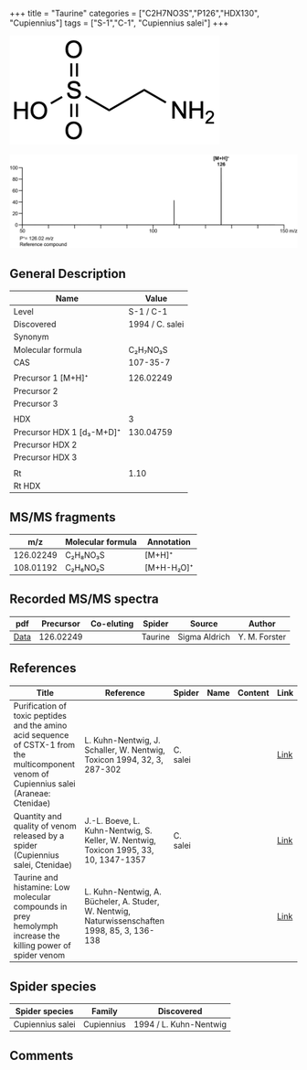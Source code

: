 +++
title = "Taurine"
categories = ["C2H7NO3S","P126","HDX130",
"Cupiennius"]
tags = ["S-1","C-1",
"Cupiennius salei"]
+++

![](/img/Taurine.png)

![](/img_MSMS/126_Taurine.png)

## General Description

| Name                      | Value           |
|---------------------------|-----------------|
| Level                     | S-1 / C-1               |
| Discovered                | 1994 / C. salei |
| Synonym                   |                 |
| Molecular formula         | C₂H₇NO₃S        |
| CAS                       | 107-35-7        |
|                           |                 |
| Precursor 1 [M+H]⁺        | 126.02249       |
| Precursor 2               |                 |
| Precursor 3               |                 |
|                           |                 |
| HDX                       | 3               |
| Precursor HDX 1 [d₃-M+D]⁺ | 130.04759       |
| Precursor HDX 2           |                 |
| Precursor HDX 3           |                 |
|                           |                 |
| Rt                        | 1.10            |
| Rt HDX                    |                 |

## MS/MS fragments

| m/z       | Molecular formula | Annotation |
|-----------|-------------------|------------|
| 126.02249 | C₂H₈NO₃S          | [M+H]⁺     |
| 108.01192 | C₂H₆NO₂S          | [M+H-H₂O]⁺ |

## Recorded MS/MS spectra

| pdf                               | Precursor | Co-eluting | Spider  | Source        | Author        |
|-----------------------------------|-----------|------------|---------|---------------|---------------|
| [Data](/pdf/126_Taurine_1-10.pdf) | 126.02249 |            | Taurine | Sigma Aldrich | Y. M. Forster |

## References

| Title                                                                                                                                      | Reference                                                                                     | Spider   | Name | Content | Link                                         |
|--------------------------------------------------------------------------------------------------------------------------------------------|-----------------------------------------------------------------------------------------------|----------|------|---------|----------------------------------------------|
| Purification of toxic peptides and the amino acid sequence of CSTX-1 from the multicomponent venom of Cupiennius salei (Araneae: Ctenidae) | L. Kuhn-Nentwig, J. Schaller, W. Nentwig, Toxicon 1994, 32, 3, 287-302                        | C. salei |      |         | [Link](https://doi.org/10.1016/0041-0101(94)90082-5) |
| Quantity and quality of venom released by a spider (Cupiennius salei, Ctenidae)                                                            | J.-L. Boeve, L. Kuhn-Nentwig, S. Keller, W. Nentwig, Toxicon 1995, 33, 10, 1347-1357          | C. salei |      |         | [Link](https://doi.org/10.1016/0041-0101(95)00066-U) |
| Taurine and histamine: Low molecular compounds in prey hemolymph increase the killing power of spider venom                                | L. Kuhn-Nentwig, A. Bücheler, A. Studer, W. Nentwig, Naturwissenschaften 1998, 85, 3, 136-138 |          |      |         | [Link](https://doi.org/10.1007/s001140050471)        |

## Spider species

| Spider species   | Family     | Discovered             |
|------------------|------------|------------------------|
| Cupiennius salei | Cupiennius | 1994 / L. Kuhn-Nentwig |

## Comments